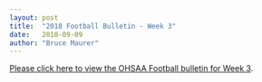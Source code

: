 ```yaml
---
layout: post
title:  "2018 Football Bulletin - Week 3"
date:   2018-09-09
author: "Bruce Maurer"
---
```


[Please click here to view the OHSAA Football bulletin for Week
3](https://storage.googleapis.com/ohsaa-websites/bulletins/2018/2018-bulletin-3.pdf).

